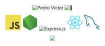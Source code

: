 <p align="center">
  <img src="https://img.shields.io/badge/Pedro%20Victor-%23A1C4C4?style=for-the-badge&logo=github" alt="Pedro Victor">
  <img src="https://img.shields.io/badge/🌱-32CD32?style=for-the-badge&logo=tree&logoColor=white" alt="🌱">
</p>

<p align="center">
  <img src="https://raw.githubusercontent.com/devicons/devicon/master/icons/javascript/javascript-original.svg" alt="JavaScript" width="50" height="50"/>
  <img src="https://raw.githubusercontent.com/devicons/devicon/master/icons/nodejs/nodejs-original.svg" alt="Node.js" width="50" height="50"/>
  <img src="https://img.shields.io/badge/EX-1572B6?style=for-the-badge&logo=express&logoColor=white" alt="Express.js" width="70" height="28"/>
  <img src="https://raw.githubusercontent.com/devicons/devicon/master/icons/react/react-original.svg" alt="React Native" width="50" height="50"/>
  <img src="https://raw.githubusercontent.com/devicons/devicon/master/icons/mysql/mysql-original.svg" alt="MySQL" width="50" height="50"/>
</p>

<p align="center">
  <img src="https://media1.tenor.com/m/2LbKTiE-6tYAAAAC/michael-myers-halloween.gif" width="50%">
</p>
